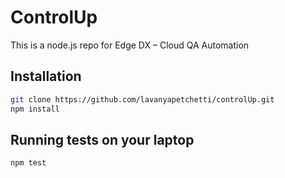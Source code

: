 # ControlUp
This is a node.js repo for Edge DX – Cloud QA Automation

## Installation
```bash
git clone https://github.com/lavanyapetchetti/controlUp.git
npm install
```
## Running tests on your laptop
```bash
npm test
```
